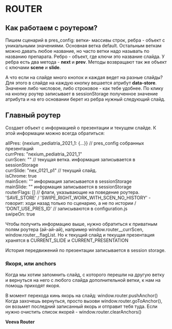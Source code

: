 # ROUTER

## Как работаем с роутером?

Пишем сценарий в pres_config: ветки- массивы строк, ребра - объект с уникальными значениями.
Основная ветка default. Остальным веткам можно давать любое название, но часто ветки надо называть по названию препарата.
Ребро - объект, где ключи это название слайда. У ребра есть два метода - **next** и **prev**. Методы возвращают так же объект с ключами **scene** и **slide**.

А что если на слайде много кнопок и каждая ведет на разные слайды? Для этого в слайде на каждую кнопку вешается атрибут **data-store**. Значение либо числовое, либо строковое - как тебе удобнее. По клику на кнопку роутер записывает в sessionStorage полученное значение атрибута и на его основании берет из ребра нужный следующий слайд.



## Главный роутер
Создает объект с информацией о презентации и текущем слайде. К этой информации можно всегда обратиться:

allPres: {nexium_pediatria_2021_1: {…}} // pres_config собранных презентаций  
currPres: "nexium_pediatria_2021_1"  
currScen: "" // текущая ветка. информация записывается в sessionStorage  
currSlide: "nex_0121_p1" // текущий слайд.   
isChrome: true  
mainScen: "" информация записывается в sessionStorage  
mainSlide: "" информация записывается в sessionStorage  
routerFlags: [] // флаги, указывающие на поведение роутера. 'SAVE_STORE' / 'SWIPE_RIGHT_WORK_WITH_SCEN_NO_HISTORY' - говорит: ходи назад только по сценарию, а не по истории / 'DONT_USE_PRES_ID' // записываются в configuration.js  
swipeOn: true  


Чтобы получить информацию выше, нужно обратиться к приватным полям роутера (ай-ай-ай), например window.router__currScen, window.router__flagList. Но к текущий слайд и текущая презентация хранятся в CURRENT_SLIDE и CURRENT_PRESENTATION

История передвижений по презентации записывается в session storage.


### Якоря, или anchors
Когда мы хотим запомнить слайд, с которого перешли на другую ветку и вернуться на него с любого слайда дополнительной ветки, к нам на помощь приходят якоря.

В момент перехода кинь якорь на слайд: window.router.pushAnchor()
Когда захочешь вернуться, просто вызови window.router.goToAnchor(), он возьмет последний записанный якорь и отправит тебя туда.
Если нужно очистить список якорей - window.router.clearAnchors()

**Veeva Router** 
